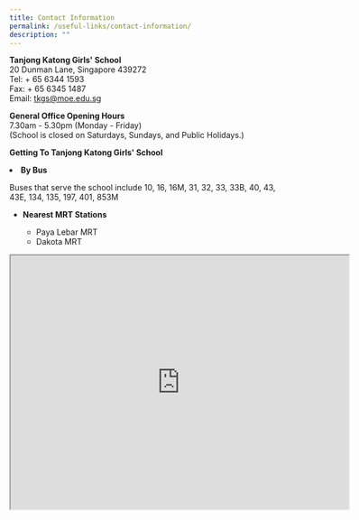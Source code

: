 ```yaml
---
title: Contact Information
permalink: /useful-links/contact-information/
description: ""
---
```

<p><strong>Tanjong Katong Girls' School<br /></strong>20 Dunman Lane, Singapore 439272<br />Tel: + 65 6344 1593<br />Fax: + 65 6345 1487<br />Email:&nbsp;<a href="mailto:tkgs@moe.edu.sg" target="">tkgs@moe.edu.sg</a></p>
<p><strong>General Office Opening Hours<br /></strong>7.30am - 5.30pm (Monday - Friday)<br />(School is closed on Saturdays, Sundays, and Public Holidays.)</p>
<p><strong>Getting To Tanjong Katong Girls' School</strong></p>
<li><strong>By Bus</strong></li>
</ul>
<p>Buses that serve the school include 10, 16, 16M, 31, 32, 33, 33B, 40, 43, 43E, 134, 135, 197, 401, 853M</p>
<ul>
<li><strong>Nearest MRT Stations</strong></li>
<ul>
<li>Paya Lebar MRT</li>
<li>Dakota MRT</li>
</ul>
</ul>
<p><iframe class="ive_eobj_center" src="https://www.google.com/maps/embed?pb=!1m14!1m8!1m3!1d7977.556886303996!2d103.896462!3d1.308162!3m2!1i1024!2i768!4f13.1!3m3!1m2!1s0x0%3A0x48554d429a60692d!2sTanjong%20Katong%20Girls%27%20School!5e0!3m2!1sen!2ssg!4v1640100330556!5m2!1sen!2ssg" width="600" height="450" allowfullscreen="allowfullscreen" data-mce-fragment="1"></iframe></p>